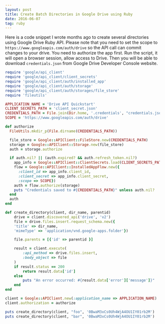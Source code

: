 ```yaml
---
layout: post
title: Create Batch Directories in Google Drive using Ruby
date: 2016-06-07
tag: ruby
---
```


Here is a code snippet I wrote months ago to create several directories using Google Drive Ruby API. Please note that you need to set the scope to `https://www.googleapis.com/auth/drive` so the API call can commit changes to your drive. You need to authorize the app first. Run the script, it will open a browser session, allow access to Drive. Then you will be able to download `credentials.json` from Google Drive Developer Console website.

```ruby
require 'google/api_client'
require 'google/api_client/client_secrets'
require 'google/api_client/auth/installed_app'
require 'google/api_client/auth/storage'
require 'google/api_client/auth/storages/file_store'
require 'fileutils'

APPLICATION_NAME = 'Drive API Quickstart'
CLIENT_SECRETS_PATH = 'client_secret.json'
CREDENTIALS_PATH = File.join(Dir.home, '.credentials', "credentials.json")
SCOPE = 'https://www.googleapis.com/auth/drive'

def authorize
  FileUtils.mkdir_p(File.dirname(CREDENTIALS_PATH))

  file_store = Google::APIClient::FileStore.new(CREDENTIALS_PATH)
  storage = Google::APIClient::Storage.new(file_store)
  auth = storage.authorize

  if auth.nil? || (auth.expired? && auth.refresh_token.nil?)
    app_info = Google::APIClient::ClientSecrets.load(CLIENT_SECRETS_PATH)
    flow = Google::APIClient::InstalledAppFlow.new({
      :client_id => app_info.client_id,
      :client_secret => app_info.client_secret,
      :scope => SCOPE})
    auth = flow.authorize(storage)
    puts "Credentials saved to #{CREDENTIALS_PATH}" unless auth.nil?
  end
  auth
end

def create_directory(client, dir_name, parentid)
    drive = client.discovered_api('drive', 'v2')
    file = drive.files.insert.request_schema.new({
    'title' => dir_name,
    'mimeType' => 'application/vnd.google-apps.folder'})

    file.parents = [{'id' => parentid }]

    result = client.execute(
        :api_method => drive.files.insert,
        :body_object => file
    )
    if result.status == 200
        return result.data['id']
    else
        puts "An error occurred: #{result.data['error']['message']}"
    end
end

client = Google::APIClient.new(:application_name => APPLICATION_NAME)
client.authorization = authorize

puts create_directory(client, "foo", '0BwaM3xCs0Uh4WjA4OU1IY01rb2M')
puts create_directory(client, "bar", '0BwaM3xCs0Uh4WjA4OU1IY01rb2M')
```
